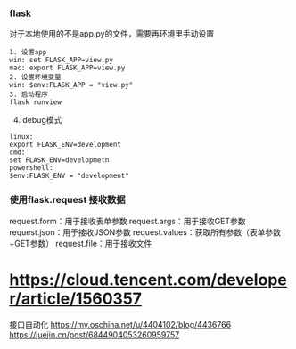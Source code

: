 ### flask 
对于本地使用的不是app.py的文件，需要再环境里手动设置
```
1. 设置app
win: set FLASK_APP=view.py
mac: export FLASK_APP=view.py
2. 设置环境变量
win: $env:FLASK_APP = "view.py"
3. 启动程序
flask runview
```
4. debug模式
```
linux:
export FLASK_ENV=development
cmd:
set FLASK_ENV=developmetn
powershell:
$env:FLASK_ENV = "development"
```


### 使用flask.request 接收数据
request.form：用于接收表单参数
request.args：用于接收GET参数
request.json：用于接收JSON参数
request.values：获取所有参数（表单参数+GET参数）
request.file：用于接收文件

# https://cloud.tencent.com/developer/article/1560357

接口自动化
https://my.oschina.net/u/4404102/blog/4436766
https://juejin.cn/post/6844904053260959757
